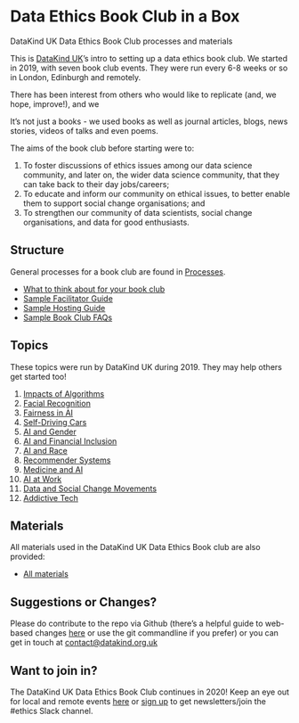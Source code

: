 Data Ethics Book Club in a Box
================

DataKind UK Data Ethics Book Club processes and materials

This is [DataKind UK](https://datakind.org.uk/)’s intro to setting up a
data ethics book club. We started in 2019, with seven book club events.
They were run every 6-8 weeks or so in London, Edinburgh and remotely.

There has been interest from others who would like to replicate (and, we
hope, improve\!), and we

It’s not just a books - we used books as well as journal articles,
blogs, news stories, videos of talks and even poems.

The aims of the book club before starting were to:

1.  To foster discussions of ethics issues among our data science
    community, and later on, the wider data science community, that they
    can take back to their day jobs/careers;
2.  To educate and inform our community on ethical issues, to better
    enable them to support social change organisations; and
3.  To strengthen our community of data scientists, social change
    organisations, and data for good enthusiasts.

## Structure

General processes for a book club are found in [Processes](/Processes).

  - [What to think about for your book
    club](/Processes/What-you-need-for-your-book-club.md)
  - [Sample Facilitator Guide](/Processes/Sample-Facilitator-Guide.md)
  - [Sample Hosting Guide](/Processes/Sample-Hosting-Guide.md)
  - [Sample Book Club FAQs](/Processes/Sample-Book-Club-FAQs.md)

## Topics

These topics were run by DataKind UK during 2019. They may help others
get started too\!

1.  [Impacts of
    Algorithms](/Topics%20and%20Materials/1.-Impacts-of-Algorithms.md)
2.  [Facial
    Recognition](/Topics%20and%20Materials/2.-Facial-Recognition.md)
3.  [Fairness in AI](/Topics%20and%20Materials/3.-Fairness-in-AI.md)
4.  [Self-Driving
    Cars](/Topics%20and%20Materials/4.-Self-driving-Cars.md)
5.  [AI and Gender](/Topics%20and%20Materials/5.-AI-and-Gender.md)
6.  [AI and Financial
    Inclusion](/Topics%20and%20Materials/6.-AI-and-Financial-Inclusion.md)
7.  [AI and Race](/Topics%20and%20Materials/7.-AI-and-Race.md)
8.  [Recommender Systems](/Topics%20and%20Materials/8.-Recommender-Systems.md)
9.  [Medicine and AI](/Topics%20and%20Materials/9.-Medicine-and-AI.md)
10.  [AI at Work](/Topics%20and%20Materials/10.-AI-at-Work.md)
11.  [Data and Social Change Movements](/Topics%20and%20Materials/11.-Data-and-Social-Change-Movements.md)
12.  [Addictive Tech](/Topics%20and%20Materials/12.-Addictive-Tech.md)

## Materials

All materials used in the DataKind UK Data Ethics Book club are also
provided:

  - [All
    materials](/Topics%20and%20Materials/All-Reading-Materials---2019.md)

## Suggestions or Changes?

Please do contribute to the repo via Github (there’s a helpful guide to
web-based changes
[here](https://github.com/Data4Democracy/ethics-research) or use the git
commandline if you prefer) or you can get in touch at
<contact@datakind.org.uk>

## Want to join in?

The DataKind UK Data Ethics Book Club continues in 2020\! Keep an eye
out for local and remote events
[here](https://www.eventbrite.co.uk/o/datakind-uk-4112514489) or [sign
up](https://datakind.org.uk/) to get newsletters/join the \#ethics Slack
channel.
